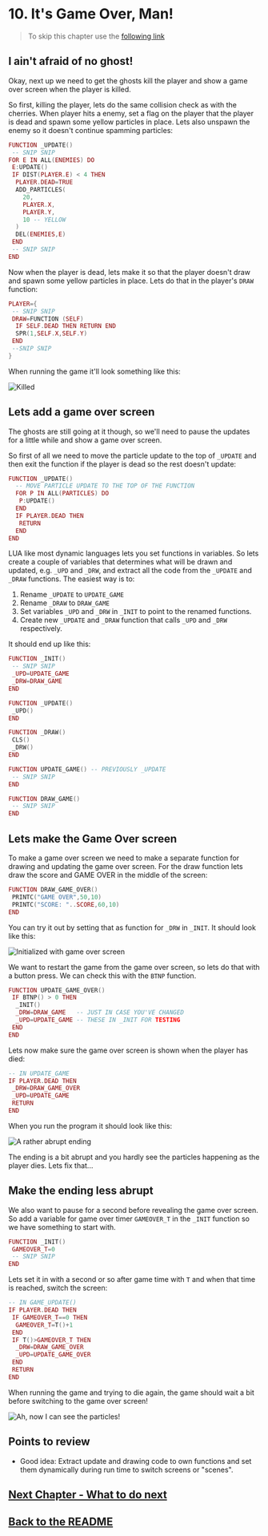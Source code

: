 # 10. It's Game Over, Man!

> To skip this chapter use the [following link](https://www.pico-8-edu.com/?c=AHB4YQwaBIQCwKzObYwu7c0N5CvNLY0OJUUBBC5Mji5tjK1srmevTwHkLKyt7M2uTO6LrgdGAQSOLSyvTK5nTwEEBA-gmjtO2PfBS-jw6pfIfNb48BGufolIXfSEZzj9BY6-wx0H3N8kXjmm7_IkeocHqB4hGmiqh2iqqko6-_TvkA3cNCMRNGOzGd0Qd4iNxF3Z57Ws_PsCSR4PrWgKOUZmML5pKFqZMozAoFLghFL4c5NS_HuVpvixoSl_n6UU-miKuwyGnmGjVjnYCEaqw4qZtSybG8uyaKyZS5QWpnXLsZO39dJAP2fHoJgyP0bMz8CcUSCQKKxST2RRM5iuDSozZHGnLCxz4KMitHRi2UCi8A1mdgZmRESVwyFJNCfOOrZ13EQhSo7U-QrcH8mDrfQdNkYGmmYxShTfqrWBcKZ7hXBzdCmIs1D2PLfJNQz4HQN_KgMJuL1CkWJoa2AwGJCnTKs4qpRpFpsm7BaX5q7TGVCnmFkKHkEoaEHSRluqHin2ZEPt4xd3RaoSqbJcsSTCVHT5ViVg48exwPGsFHFsJR1e40nZzAjrQ7ROaXRz0v9WynHPzNyQTfxQioQf0uOU6UpXBsa68jDTDJmm2NlZTJYS60cc6cIsWw6clC37T56c6uXWS1HTW003uiOLVFEXEILl0Q8F9UvNR8H8jiK1tioaGEjmVoIOOII77bYuV0SV7GKOME8LvSi76YcKwsoHmk9DnOowa3qjQpBqg4HaeLXTb_n0-xA1-08ZeChZlYPKhigUjqHUNcQVni3xZddLhGF6RBBXq8UQzYBueESDVetPufbHuIJiPBYmvk4Je8iv-5d2xFq4tdTLtq1oNQ4cOS1lHA5otsPfxhHzqvPcKwI_wtCle-JkpvWRrt-QtNu36b1Zz-TiqEKrx0nEDsyp2QJC_CUS-1fEHwrn7qM4KtTNIeqefGJwuRMzv7fFDDUga7ev9t7CgpqpZpJu5ULbCZwfCnB7RddiTZjKuQylpqv9TxF0ukGXPYwf1kYrI2ncDpB_mNvF9_FrAT8cAB-SAHz4SW8BCvpWitqrt7U_BpdHq4ZVw0aSpYndUOAhilZ8EAxqUtZzDzGzs8KIAaweQIYBM6Egv8U7X6Id2IiKiY1IVjhO242kcoF34CnUK93s4ki-Z4_J9WJoSTVUJf2RosdYOiUuDJ2hicafhNmIaFokMkc34ZBU01QQrhsZKHwkU1B4wFMMJYDFAW0Upc3YpPTKYhUYL9QIWDH_NZLO_WwlsV0Y_irbfIrFTENsQ0JwaYFpA2V1baXs19jM2s54DcX4U0B8C8vUGlJma8MNxoUockSbGx4QH7GClDJrhls-fEmyIfklH7DQRlgipCJgpUq8SyBgatglI9q9kxPQGJ6xqtO2-yN9rYwPegrakJvVaof4jcC29p00jBzj4LACpmeUGD2pqw7lLUoVj81sp32tpE5vbej5yOYc0IUDex7IZdNfsXBo5fb0ELooHGDrxLaBLQLbDjXFRjGYxwpbc_FcW80JPIiuSM6Zpa1kJmV6AA==&g=wG6AwDjA1Bw-wk6CwATg1Dw-wcHQHQaAaAaQDQDQ1Dw-wdXgaAaAaAYQBQVAFAVw-wdXg6EoCAIQ1Dw-wcHQHQqQqYSASA1Dw-wj6CQSQSA1Dw-wk6AwCSQFAFAFAF)

## I ain't afraid of no ghost!

Okay, next up we need to get the ghosts kill the player and show a game over screen when the player is killed.

So first, killing the player, lets do the same collision check as with the cherries. When player hits a enemy, set a flag on the player that the player is dead and spawn some yellow particles in place. Lets also unspawn the enemy so it doesn't continue spamming particles:

```lua
FUNCTION _UPDATE()
 -- SNIP SNIP
FOR E IN ALL(ENEMIES) DO
 E:UPDATE()
 IF DIST(PLAYER.E) < 4 THEN
  PLAYER.DEAD=TRUE
  ADD_PARTICLES(
    20,
    PLAYER.X,
    PLAYER.Y,
    10 -- YELLOW
  )
  DEL(ENEMIES,E)
 END
 -- SNIP SNIP
END
```

Now when the player is dead, lets make it so that the player doesn't draw and spawn some yellow particles in place. Lets do that in the player's `DRAW` function:

```lua
PLAYER={
 -- SNIP SNIP
 DRAW=FUNCTION (SELF)
  IF SELF.DEAD THEN RETURN END
  SPR(1,SELF.X,SELF.Y)
 END
 --SNIP SNIP
}
```

When running the game it'll look something like this:

![Killed](./assets/10-killed-ouch.gif)

## Lets add a game over screen

The ghosts are still going at it though, so we'll need to pause the updates for a little while and show a game over screen.

So first of all we need to move the particle update to the top of `_UPDATE` and then exit the function if the player is dead so the rest doesn't update:

```lua
FUNCTION _UPDATE()
  -- MOVE PARTICLE UPDATE TO THE TOP OF THE FUNCTION
  FOR P IN ALL(PARTICLES) DO
   P:UPDATE()
  END
  IF PLAYER.DEAD THEN
   RETURN
  END
END
```

LUA like most dynamic languages lets you set functions in variables. So lets create a couple of variables that determines what will be drawn and updated, e.g. `_UPD` and `_DRW`, and extract all the code from the `_UPDATE` and `_DRAW` functions. The easiest way is to:

1. Rename `_UPDATE` to `UPDATE_GAME`
2. Rename `_DRAW` to `DRAW_GAME`
3. Set variables `_UPD` and `_DRW` in `_INIT` to point to the renamed functions.
4. Create new `_UPDATE` and `_DRAW` function that calls `_UPD` and `_DRW` respectively.

It should end up like this:

```lua
FUNCTION _INIT()
 -- SNIP SNIP
 _UPD=UPDATE_GAME
 _DRW=DRAW_GAME
END

FUNCTION _UPDATE()
 _UPD()
END

FUNCTION _DRAW()
 CLS()
 _DRW()
END

FUNCTION UPDATE_GAME() -- PREVIOUSLY _UPDATE
 -- SNIP SNIP
END

FUNCTION DRAW_GAME()
 -- SNIP SNIP
END
```

## Lets make the Game Over screen

To make a game over screen we need to make a separate function for drawing and updating the game over screen. For the draw function lets draw the score and GAME OVER in the middle of the screen:

```lua
FUNCTION DRAW_GAME_OVER()
 PRINTC("GAME OVER",50,10)
 PRINTC("SCORE: "..SCORE,60,10)
END
```

You can try it out by setting that as function for `_DRW` in `_INIT`. It should look like this:

![Initialized with game over screen](./assets/10-game-over-screen.png)

We want to restart the game from the game over screen, so lets do that with a button press. We can check this with the `BTNP` function.

```lua
FUNCTION UPDATE_GAME_OVER()
 IF BTNP() > 0 THEN
  _INIT()
  _DRW=DRAW_GAME   -- JUST IN CASE YOU'VE CHANGED
  _UPD=UPDATE_GAME -- THESE IN _INIT FOR TESTING
 END
END
```

Lets now make sure the game over screen is shown when the player has died:

```lua
-- IN UPDATE_GAME
IF PLAYER.DEAD THEN
 _DRW=DRAW_GAME_OVER
 _UPD=UPDATE_GAME
 RETURN
END
```

When you run the program it should look like this:

![A rather abrupt ending](./assets/10-abrupt-ending.gif)

The ending is a bit abrupt and you hardly see the particles happening as the player dies. Lets fix that...

## Make the ending less abrupt

We also want to pause for a second before revealing the game over screen. So add a variable for game over timer `GAMEOVER_T` in the `_INIT` function so we have something to start with.

```lua
FUNCTION _INIT()
 GAMEOVER_T=0
 -- SNIP SNIP
END
```

Lets set it in with a second or so after game time with `T` and when that time is reached, switch the screen:

```lua
-- IN GAME_UPDATE()
IF PLAYER.DEAD THEN
 IF GAMEOVER_T==0 THEN
  GAMEOVER_T=T()+1
 END
 IF T()>GAMEOVER_T THEN
  _DRW=DRAW_GAME_OVER
  _UPD=UPDATE_GAME_OVER
 END
 RETURN
END
```

When running the game and trying to die again, the game should wait a bit before switching to the game over screen!

![Ah, now I can see the particles!](./assets/10-killed-better-game-over.gif)

## Points to review

- Good idea: Extract update and drawing code to own functions and set them dynamically during run time to switch screens or "scenes".

## [Next Chapter - What to do next](./11-what-to-do-next.md)

## [Back to the README](./README.md)
